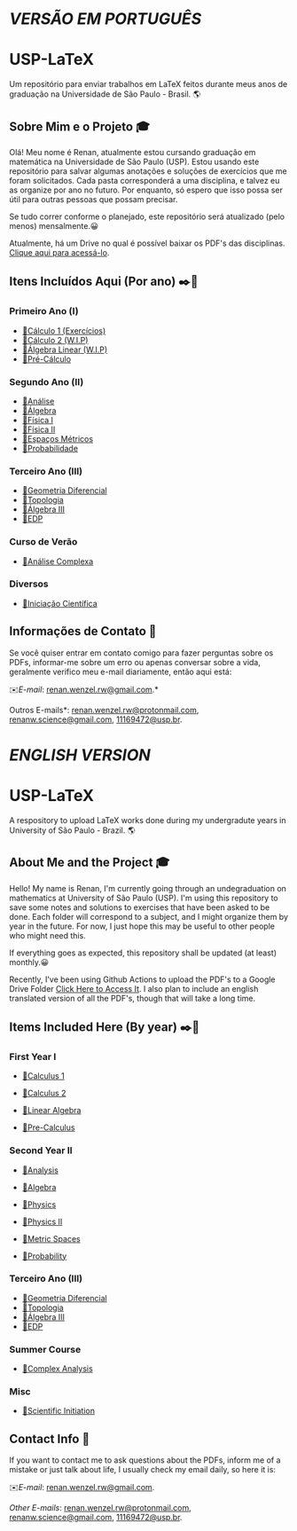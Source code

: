 # ***VERSÃO EM PORTUGUÊS***
# USP-LaTeX
Um repositório para enviar trabalhos em LaTeX feitos durante meus anos de graduação na Universidade de São Paulo - Brasil. 🌎

## Sobre Mim e o Projeto 🎓

Olá! Meu nome é Renan, atualmente estou cursando graduação em matemática na Universidade de São Paulo (USP). Estou usando este repositório para salvar algumas anotações e soluções de exercícios que me foram solicitados. Cada pasta corresponderá a uma disciplina, e talvez eu as organize por ano no futuro. Por enquanto, só espero que isso possa ser útil para outras pessoas que possam precisar.

Se tudo correr conforme o planejado, este repositório será atualizado (pelo menos) mensalmente.😀

Atualmente, há um Drive no qual é possível baixar os PDF's das disciplinas. [Clique aqui para acessá-lo](https://drive.google.com/drive/u/2/folders/1aS3fF7XhO1DM_PM8ZS4mqTBwxi8FWGoc).
## Itens Incluídos Aqui (Por ano) ✒️📜

### Primeiro Ano (Ⅰ)
- [🚀Cálculo 1 (Exercícios)](https://github.com/RenanLeznew/USP-LaTeX/tree/master/Calculus1)
- [🚀Cálculo 2 (W.I.P)](https://github.com/RenanLeznew/USP-LaTeX/tree/master/Calculus2)
- [🚀Álgebra Linear (W.I.P)](https://github.com/RenanLeznew/USP-LaTeX/tree/master/Linear%20Algebra)
- [🚀Pré-Cálculo](https://github.com/RenanLeznew/USP-LaTeX/tree/master/PreCalculus)

### Segundo Ano (Ⅱ)
- [🚀Análise](https://github.com/RenanLeznew/USP-LaTeX/tree/master/Analysis)
- [🚀Álgebra](https://github.com/RenanLeznew/USP-LaTeX/tree/master/Algebra)
- [🚀Física I](https://github.com/RenanLeznew/USP-LaTeX/tree/master/Physics%20I)
- [🚀Física II](https://github.com/RenanLeznew/USP-LaTeX/tree/master/Physics%20II)
- [🚀Espaços Métricos](https://github.com/RenanLeznew/USP-LaTeX/tree/master/Metric%20Spaces)
- [🚀Probabilidade](https://github.com/RenanLeznew/USP-LaTeX/tree/master/Probability)

### Terceiro Ano (III)
- [🚀Geometria Diferencial](https://github.com/RenanLeznew/USP-LaTeX/tree/master/DifferentialGeometry)
- [🚀Topologia](https://github.com/RenanLeznew/USP-LaTeX/tree/master/Topology)
- [🚀Álgebra III](https://github.com/RenanLeznew/USP-LaTeX/tree/master/AlgebraIII)
- [🚀EDP](https://github.com/RenanLeznew/USP-LaTeX/tree/master/PDE)

### Curso de Verão
- [🚀Análise Complexa](https://github.com/RenanLeznew/USP-LaTeX/tree/master/ComplexAnalysis)

### Diversos
- [🚀Iniciação Científica](https://github.com/RenanLeznew/USP-LaTeX/tree/master/SciInit)

## Informações de Contato 📨
Se você quiser entrar em contato comigo para fazer perguntas sobre os PDFs, informar-me sobre um erro ou apenas conversar sobre a vida, geralmente verifico meu e-mail diariamente, então aqui está:

✉️*E-mail*: renan.wenzel.rw@gmail.com.*

Outros E-mails*: renan.wenzel.rw@protonmail.com, renanw.science@gmail.com, 11169472@usp.br.

# ***ENGLISH VERSION***
# USP-LaTeX
A respository to upload LaTeX works done during my undergradute years in University of São Paulo - Brazil. 🌎

## About Me and the Project 🎓

Hello! My name is Renan, I'm currently going through an undegraduation on mathematics at University of São Paulo (USP). I'm using this repository to save some notes and solutions to exercises that have been asked to be done. Each folder will correspond to a subject, and I might organize them by year in the future. For now, I just hope this may be useful to other people who might need this. 

If everything goes as expected, this repository shall be updated (at least) monthly.😀

Recently, I've been using Github Actions to upload the PDF's to a Google Drive Folder [Click Here to Access It](https://drive.google.com/drive/u/2/folders/1aS3fF7XhO1DM_PM8ZS4mqTBwxi8FWGoc).
I also plan to include an english translated version of all the PDF's, though that will take a long time.
## Items Included Here (By year) ✒️📜
### First Year Ⅰ
- [🚀Calculus 1](https://github.com/RenanLeznew/USP-LaTeX/tree/master/Calculus1)

- [🚀Calculus 2](https://github.com/RenanLeznew/USP-LaTeX/tree/master/Calculus2)

- [🚀Linear Algebra](https://github.com/RenanLeznew/USP-LaTeX/tree/master/Linear%20Algebra)

- [🚀Pre-Calculus](https://github.com/RenanLeznew/USP-LaTeX/tree/master/PreCalculus)

### Second Year Ⅱ
- [🚀Analysis](https://github.com/RenanLeznew/USP-LaTeX/tree/master/Analysis)

- [🚀Algebra](https://github.com/RenanLeznew/USP-LaTeX/tree/master/Algebra)

- [🚀Physics](https://github.com/RenanLeznew/USP-LaTeX/tree/master/Physics%20I)

- [🚀Physics II](https://github.com/RenanLeznew/USP-LaTeX/tree/master/Physics%20II)

- [🚀Metric Spaces](https://github.com/RenanLeznew/USP-LaTeX/tree/master/Metric%20Spaces)

- [🚀Probability](https://github.com/RenanLeznew/USP-LaTeX/tree/master/Probability)

### Terceiro Ano (III)
- [🚀Geometria Diferencial](https://github.com/RenanLeznew/USP-LaTeX/tree/master/DifferentialGeometry)
- [🚀Topologia](https://github.com/RenanLeznew/USP-LaTeX/tree/master/Topology)
- [🚀Álgebra III](https://github.com/RenanLeznew/USP-LaTeX/tree/master/AlgebraIII)
- [🚀EDP](https://github.com/RenanLeznew/USP-LaTeX/tree/master/PDE)

### Summer Course
- [🚀Complex Analysis](https://github.com/RenanLeznew/USP-LaTeX/tree/master/ComplexAnalysis)

### Misc
- [🚀Scientific Initiation](https://github.com/RenanLeznew/USP-LaTeX/tree/master/SciInit)

## Contact Info 📨

If you want to contact me to ask questions about the PDFs, inform me of a mistake or just talk about life, I usually check my email daily, so here it is:

✉️*E-mail*: renan.wenzel.rw@gmail.com.

*Other E-mails*: renan.wenzel.rw@protonmail.com, renanw.science@gmail.com, 11169472@usp.br.
